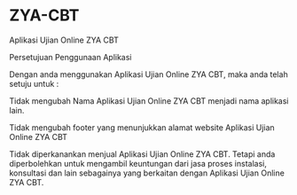 # ZYA-CBT
Aplikasi Ujian Online ZYA CBT

Persetujuan Penggunaan Aplikasi

Dengan anda menggunakan Aplikasi Ujian Online ZYA CBT, maka anda telah setuju untuk :

Tidak mengubah Nama Aplikasi Ujian Online ZYA CBT menjadi nama aplikasi lain.

Tidak mengubah footer yang menunjukkan alamat website Aplikasi Ujian Online ZYA CBT

Tidak diperkanankan menjual Aplikasi Ujian Online ZYA CBT. Tetapi anda diperbolehkan untuk mengambil keuntungan dari jasa proses instalasi, konsultasi dan lain sebagainya yang berkaitan dengan Aplikasi Ujian Online ZYA CBT.
